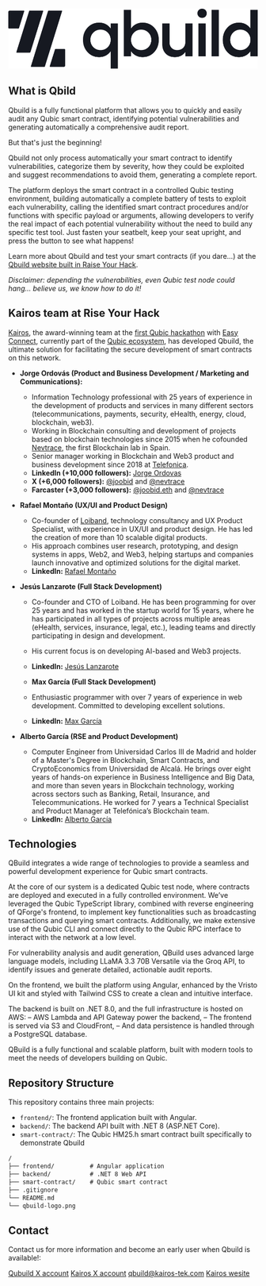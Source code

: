 ![Qbuild logo](qbuild-logo.png)

## What is Qbild

Qbuild is a fully functional platform that allows you to quickly and easily audit any Qubic smart contract, identifying potential vulnerabilities and generating automatically a comprehensive audit report.

But that's just the beginning!

Qbuild not only process automatically your smart contract to identify vulnerabilities, categorize them by severity, how they could be exploited and suggest recommendations to avoid them, generating a complete report.

The platform deploys the smart contract in a controlled Qubic testing environment, building automatically a complete battery of tests to exploit each vulnerability, calling the identified smart contract procedures and/or functions with specific payload or arguments, allowing developers to verify the real impact of each potential vulnerability without the need to build any specific test tool.
Just fasten your seatbelt, keep your seat upright, and press the button to see what happens!

Learn more about Qbuild and test your smart contracts (if you dare...) at the [Qbuild website built in Raise Your Hack](https://qbuild-pre.kairos-tek.com/).

*Disclaimer: depending the vulnerabilities, even Qubic test node could hang… believe us, we know how to do it!*

## Kairos team at Rise Your Hack

[Kairos](https://www.kairos-tek.com/), the award-winning team at the [first Qubic hackathon](https://x.com/MillyCrypto_/status/1903936236093403637) with [Easy Connect](https://www.kairos-tek.com/easyconnect), currently part of the [Qubic ecosystem](https://qubic.org/ecosystem/easy-connect), has developed Qbuild, the ultimate solution for facilitating the secure development of smart contracts on this network.

- **Jorge Ordovás (Product and Business Development / Marketing and Communications):**
  - Information Technology professional with 25 years of experience in the development of products and services in many different sectors (telecommunications, payments, security, eHealth, energy, cloud, blockchain, web3).
  - Working in Blockchain consulting and development of projects based on blockchain technologies since 2015 when he cofounded [Nevtrace](https://nevtrace.com), the first Blockchain lab in Spain.
  - Senior manager working in Blockchain and Web3 product and business development since 2018 at [Telefonica](https://metaverso.telefonica.com/en/welcome-to-metaverse).
  - **LinkedIn (+10,000 followers):** [Jorge Ordovas](https://www.linkedin.com/in/jorgeordovas/)
  - **X (+6,000 followers):** [@joobid](https://x.com/joobid) and [@nevtrace](https://x.com/nevtrace)
  - **Farcaster (+3,000 followers):** [@joobid.eth](https://warpcast.com/joobid.eth) and [@nevtrace](https://warpcast.com/nevtrace)

- **Rafael Montaño (UX/UI and Product Design)**
  - Co-founder of [Loiband](https://www.loiband.com/home-en), technology consultancy and UX Product Specialist, with experience in UX/UI and product design. He has led the creation of more than 10 scalable digital products.
  - His approach combines user research, prototyping, and design systems in apps, Web2, and Web3, helping startups and companies launch innovative and optimized solutions for the digital market.
  - **LinkedIn:** [Rafael Montaño](https://www.linkedin.com/in/rafael-monta%C3%B1o-marroquin/)
 
- **Jesús Lanzarote (Full Stack Development)**
  - Co-founder and CTO of Loiband. He has been programming for over 25 years and has worked in the startup world for 15 years, where he has participated in all types of projects across multiple areas (eHealth, services, insurance, legal, etc.), leading teams and directly participating in design and development.
  - His current focus is on developing AI-based and Web3 projects.
  - **LinkedIn:** [Jesús Lanzarote](https://www.linkedin.com/in/jesus-lanzarote/)

  - **Max García (Full Stack Development)**
   - Enthusiastic programmer with over 7 years of experience in web development. Committed to developing excellent solutions. 
   - **LinkedIn:** [Max García](https://www.linkedin.com/in/maximiliano-daniel-garc%C3%ADa-716705229/)
     
 - **Alberto García (RSE and Product Development)**
   - Computer Engineer from Universidad Carlos III de Madrid and holder of a Master's Degree in Blockchain, Smart Contracts, and CryptoEconomics from Universidad de Alcalá. He brings over eight years of hands-on experience in Business Intelligence and Big Data, and more than seven years in Blockchain technology, working across sectors such as Banking, Retail, Insurance, and Telecommunications. He worked for 7 years a Technical Specialist and Product Manager at Telefónica’s Blockchain team.
   - **LinkedIn:** [Alberto García](https://www.linkedin.com/in/okalberto/)


## Technologies

QBuild integrates a wide range of technologies to provide a seamless and powerful development experience for Qubic smart contracts.

At the core of our system is a dedicated Qubic test node, where contracts are deployed and executed in a fully controlled environment. We’ve leveraged the Qubic TypeScript library, combined with reverse engineering of QForge's frontend, to implement key functionalities such as broadcasting transactions and querying smart contracts. Additionally, we make extensive use of the Qubic CLI and connect directly to the Qubic RPC interface to interact with the network at a low level.

For vulnerability analysis and audit generation, QBuild uses advanced large language models, including LLaMA 3.3 70B Versatile via the Groq API, to identify issues and generate detailed, actionable audit reports.

On the frontend, we built the platform using Angular, enhanced by the Vristo UI kit and styled with Tailwind CSS to create a clean and intuitive interface.

The backend is built on .NET 8.0, and the full infrastructure is hosted on AWS:
– AWS Lambda and API Gateway power the backend,
– The frontend is served via S3 and CloudFront,
– And data persistence is handled through a PostgreSQL database.

QBuild is a fully functional and scalable platform, built with modern tools to meet the needs of developers building on Qubic.

## Repository Structure

This repository contains three main projects:

- `frontend/`: The frontend application built with Angular.
- `backend/`: The backend API built with .NET 8 (ASP.NET Core).
- `smart-contract/`: The Qubic HM25.h smart contract built specifically to demonstrate Qbuild

```
/
├── frontend/          # Angular application
├── backend/           # .NET 8 Web API
├── smart-contract/    # Qubic smart contract
├── .gitignore
└── README.md
└── qbuild-logo.png
```

## Contact

Contact us for more information and become an early user when Qbuild is available!:

[Qubuild X account](https://x.com/_qbuild_)
[Kairos X account](https://x.com/kairos-tek)
[qbuild@kairos-tek.com](mailto:qbuild@kairos-tek.com)
[Kairos wesite](https:/kairos-tek.com)
